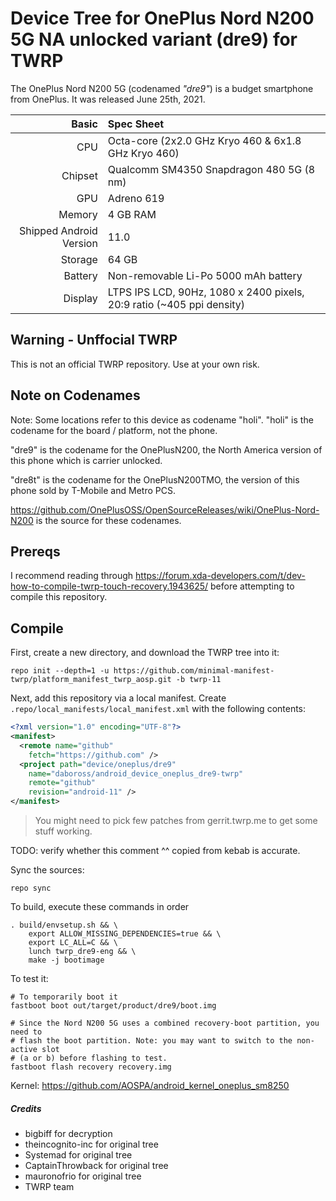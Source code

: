 # Device Tree for OnePlus Nord N200 5G NA unlocked variant (dre9) for TWRP

The OnePlus Nord N200 5G (codenamed _"dre9"_) is a budget smartphone from
OnePlus. It was released June 25th, 2021.

| Basic                   | Spec Sheet                                                            |
| -----:|:----- |
| CPU                     | Octa-core (2x2.0 GHz Kryo 460 & 6x1.8 GHz Kryo 460)                   |
| Chipset                 | Qualcomm SM4350 Snapdragon 480 5G (8 nm)                              |
| GPU                     | Adreno 619                                                            |
| Memory                  | 4 GB RAM                                                              |
| Shipped Android Version | 11.0                                                                  |
| Storage                 | 64 GB                                                                 |
| Battery                 | Non-removable Li-Po 5000 mAh battery                                  |
| Display                 | LTPS IPS LCD, 90Hz, 1080 x 2400 pixels, 20:9 ratio (~405 ppi density) |

## Warning - Unffocial TWRP

This is not an official TWRP repository. Use at your own risk.

## Note on Codenames

Note: Some locations refer to this device as codename "holi". "holi" is the
codename for the board / platform, not the phone.

"dre9" is the codename for the OnePlusN200, the North America version of this
phone which is carrier unlocked.

"dre8t" is the codename for the OnePlusN200TMO, the version of this phone sold
by T-Mobile and Metro PCS.

https://github.com/OnePlusOSS/OpenSourceReleases/wiki/OnePlus-Nord-N200 is the
source for these codenames.

## Prereqs

I recommend reading through
https://forum.xda-developers.com/t/dev-how-to-compile-twrp-touch-recovery.1943625/
before attempting to compile this repository.

## Compile

First, create a new directory, and download the TWRP tree into it:

```
repo init --depth=1 -u https://github.com/minimal-manifest-twrp/platform_manifest_twrp_aosp.git -b twrp-11
```

Next, add this repository via a local manifest. Create
`.repo/local_manifests/local_manifest.xml` with the following contents:

```xml
<?xml version="1.0" encoding="UTF-8"?>
<manifest>
  <remote name="github"
    fetch="https://github.com" />
  <project path="device/oneplus/dre9"
    name="daboross/android_device_oneplus_dre9-twrp"
    remote="github"
    revision="android-11" />
</manifest>
```

> You might need to pick few patches from gerrit.twrp.me to get some stuff working.

TODO: verify whether this comment ^^ copied from kebab is accurate.

Sync the sources:

```
repo sync
```

To build, execute these commands in order

```
. build/envsetup.sh && \
    export ALLOW_MISSING_DEPENDENCIES=true && \
    export LC_ALL=C && \
    lunch twrp_dre9-eng && \
    make -j bootimage
```

To test it:

```
# To temporarily boot it
fastboot boot out/target/product/dre9/boot.img

# Since the Nord N200 5G uses a combined recovery-boot partition, you need to
# flash the boot partition. Note: you may want to switch to the non-active slot
# (a or b) before flashing to test.
fastboot flash recovery recovery.img
```

Kernel: https://github.com/AOSPA/android_kernel_oneplus_sm8250

##### Credits

- bigbiff for decryption
- theincognito-inc for original tree
- Systemad for original tree
- CaptainThrowback for original tree
- mauronofrio for original tree
- TWRP team
